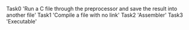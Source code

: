 Task0 'Run a C file through the preprocessor and save the result into another file'
Task1 'Compile a file with no link'
Task2 'Assembler'
Task3 'Executable'
